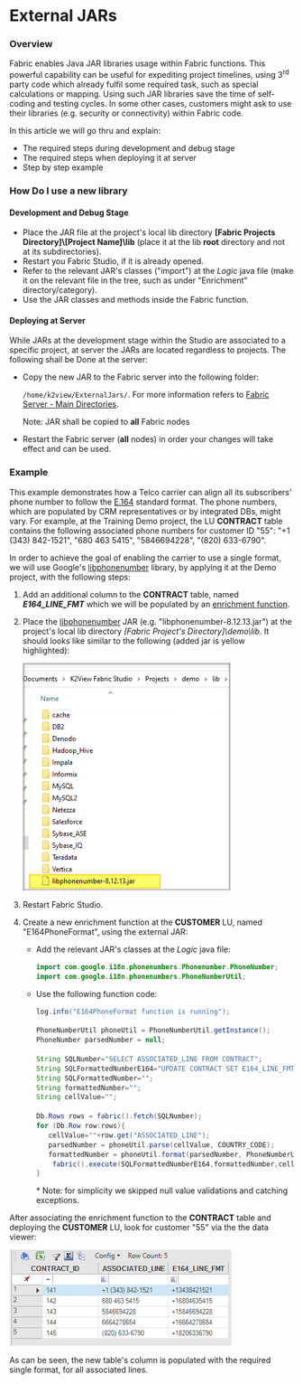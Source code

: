 # External JARs

### Overview

Fabric enables Java JAR libraries usage within Fabric functions. This powerful capability can be useful for expediting project timelines, using 3<sup>rd</sup> party code which already fulfil some required task, such as special calculations or mapping. Using such JAR libraries save the time of self-coding and testing cycles. In some other cases, customers might ask to use their libraries (e.g. security or connectivity) within Fabric code. 

In this article we will go thru and explain: 

* The required steps during development and debug stage
* The required steps when deploying it at server 
* Step by step example

### How Do I use a new library

#### Development and Debug Stage

* Place the JAR file at the project's local lib directory **[Fabric Projects Directory]\\[Project Name]\lib** (place it at the lib **root** directory and not at its subdirectories).
* Restart you Fabric Studio, if it is already opened.
* Refer to the relevant JAR's classes ("import") at the *Logic* java file (make it on the relevant file in the tree, such as under "Enrichment" directory/category).
* Use the JAR classes and methods inside the Fabric function.

#### Deploying at Server

While JARs at the development stage within the Studio are associated to a specific project, at server the JARs are located regardless to projects. The following shall be Done at the server: 

* Copy the new JAR to the Fabric server into the following folder:

  `/home/k2view/ExternalJars/`. For more information refers to [Fabric Server - Main Directories](/articles/02_fabric_architecture/02_fabric_directories.md). 

  Note: JAR shall be copied to **all** Fabric nodes

* Restart the Fabric server (**all** nodes) in order your changes will take effect and can be used. 

### Example

This example demonstrates how a Telco carrier can align all its subscribers' phone number to follow the [E.164](https://en.wikipedia.org/wiki/E.164) standard format. The phone numbers, which are populated by CRM representatives or by integrated DBs, might vary. For example, at the Training Demo project, the LU **CONTRACT** table contains the following associated phone numbers for customer ID "55": "+1 (343) 842-1521", "680 463 5415", "5846694228", "(820) 633-6790". 

In order to achieve the goal of enabling the carrier to use a single format, we will use Google's [libphonenumber](https://github.com/google/libphonenumber) library, by applying it at the Demo project, with the following steps:

1. Add an additional column to the **CONTRACT** table, named ***E164_LINE_FMT*** which we will be populated by an [enrichment function](/articles/10_enrichment_function/01_enrichment_function_overview.md). 

2. Place the  [libphonenumber](https://github.com/google/libphonenumber) JAR (e.g. "libphonenumber-8.12.13.jar") at the project's local lib directory *[Fabric Project's Directory]\demo\lib*. It should looks like similar to the following (added jar is yellow highlighted):

   ![image](images/external_lib.png)

3. Restart Fabric Studio.

4. Create a new enrichment function at the **CUSTOMER** LU, named "E164PhoneFormat", using the external JAR: 

   - Add the relevant JAR's classes at the *Logic* java file:

     ~~~java
     import com.google.i18n.phonenumbers.Phonenumber.PhoneNumber;
     import com.google.i18n.phonenumbers.PhoneNumberUtil;
     ~~~

   - Use the following function code: 

     ~~~java
     log.info("E164PhoneFormat function is running");
     
     PhoneNumberUtil phoneUtil = PhoneNumberUtil.getInstance(); 
     PhoneNumber parsedNumber = null; 
     
     String SQLNumber="SELECT ASSOCIATED_LINE FROM CONTRACT";
     String SQLFormattedNumberE164="UPDATE CONTRACT SET E164_LINE_FMT  = ? where  ASSOCIATED_LINE = ?";
     String SQLFormattedNumber="";
     String formattedNumber="";
     String cellValue="";
     
     Db.Rows rows = fabric().fetch(SQLNumber);
     for (Db.Row row:rows){ 
     	cellValue=""+row.get("ASSOCIATED_LINE");
     	parsedNumber = phoneUtil.parse(cellValue, COUNTRY_CODE); 
     	formattedNumber = phoneUtil.format(parsedNumber, PhoneNumberUtil.PhoneNumberFormat.E164);
         fabric().execute(SQLFormattedNumberE164,formattedNumber,cellValue);
     }
     ~~~

     \* Note: for simplicity we skipped null value validations and catching exceptions. 


After associating the enrichment function to the **CONTRACT** table and deploying the **CUSTOMER** LU, look for customer "55" via the the data viewer:



![image](images/external_e164.png)

As can be seen, the new table's column is populated with the required single format, for all associated lines.